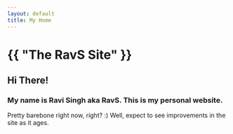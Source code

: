 ```yaml
---
layout: default
title: My Home
---
```


# {{ "The RavS Site" }}

## Hi There!

### My name is Ravi Singh aka RavS. This is my personal website.

Pretty barebone right now, right? :)
Well, expect to see improvements in the site as it ages.
